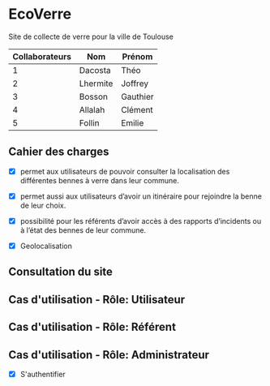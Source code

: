 # EcoVerre

Site de collecte de verre pour la ville de Toulouse

Collaborateurs | Nom | Prénom | 
------------   | ------------- | ------------- | 
1 | 	Dacosta   |  Théo
2	| Lhermite   | Joffrey 
3	| Bosson     | Gauthier
4	| Allalah    | Clément 
5 | 	Follin    |	Emilie


## Cahier des charges 
- [x] permet aux utilisateurs de pouvoir consulter la localisation des différentes bennes à verre dans leur commune.
- [x] permet aussi aux utilisateurs d’avoir un itinéraire pour rejoindre la benne de leur choix.
- [x] possibilité pour les référents d’avoir accès à des rapports d’incidents ou à l’état des bennes de leur commune.
- [x] Geolocalisation 


## Consultation du site


## Cas d'utilisation - Rôle: Utilisateur 
 
## Cas d'utilisation - Rôle: Référent 

## Cas d'utilisation - Rôle:  Administrateur
- [x] S'authentifier
 
